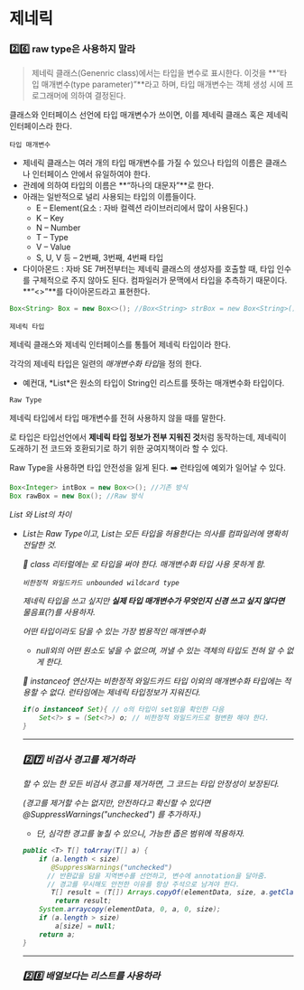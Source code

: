 # 제네릭

### 2️⃣6️⃣ raw type은 사용하지 말라

> 제네릭 클래스(Genenric class)에서는 타입을 변수로 표시한다. 이것을 **“타입 매개변수(type parameter)”**라고 하며, 타입 매개변수는 객체 생성 시에 프로그래머에 의하여 결정된다.

클래스와 인터페이스 선언에 타입 매개변수가 쓰이면, 이를 제네릭 클래스 혹은 제네릭 인터페이스라 한다.



`타입 매개변수`

- 제네릭 클래스는 여러 개의 타입 매개변수를 가질 수 있으나 타입의 이름은 클래스나 인터페이스 안에서 유일하여야 한다.
- 관례에 의하여 타입의 이름은 **“하나의 대문자”**로 한다.
- 아래는 일반적으로 널리 사용되는 타입의 이름들이다.
  - E – Element(요소 : 자바 컬렉션 라이브러리에서 많이 사용된다.)
  - K – Key
  - N – Number
  - T – Type
  - V – Value
  - S, U, V 등 – 2번째, 3번째, 4번째 타입
- 다이아몬드 : 자바 SE 7버전부터는 제네릭 클래스의 생성자를 호출할 때, 타입 인수를 구체적으로 주지 않아도 된다. 컴파일러가 문맥에서 타입을 추측하기 때문이다. **“<>”**를 다이아몬드라고 표현한다.

```java
Box<String> Box = new Box<>(); //Box<String> strBox = new Box<String>();
```



`제네릭 타입`

제네릭 클래스와 제네릭 인터페이스를 통틀어 제네릭 타입이라 한다.

각각의 제네릭 타입은 일련의 *매개변수화 타입*을 정의 한다.

- 예컨대, *List<String>*은 원소의 타입이 String인 리스트를 뜻하는 매개변수화 타입이다.



`Raw Type`

제네릭 타입에서 타입 매개변수를 전혀 사용하지 않을 때를 말한다.

로 타입은 타입선언에서 **제네릭 타입 정보가 전부 지워진 것**처럼 동작하는데, 제네릭이 도래하기 전 코드와 호환되기로 하기 위한 궁여지책이라 할 수 있다.

Raw Type을 사용하면 타입 안전성을 잃게 된다. ➡️ 런타임에 예외가 일어날 수 있다.

```java
Box<Integer> intBox = new Box<>(); //기존 방식
Box rawBox = new Box(); //Raw 방식
```

*List 와 List<Object>의 차이*

- List는 Raw Type이고, List<Object>는 모든 타입을 허용한다는 의사를 컴파일러에 명확히 전달한 것.

📌 class 리터럴에는 로 타입을 써야 한다. 매개변수화 타입 사용 못하게 함.



`비한정적 와일드카드 unbounded wildcard type`

제네릭 타입을 쓰고 싶지만 **실제 타입 매개변수가 무엇인지 신경 쓰고 싶지 않다면** 물음표(?)를 사용하자. 

어떤 타입이라도 담을 수 있는 가장 범용적인 매개변수화

- null외의 어떤 원소도 넣을 수 없으며, 꺼낼 수 있는 객체의 타입도 전혀 알 수 없게 한다.



📌 instanceof 연산자는 비한정적 와일드카드 타입 이외의 매개변수화 타입에는 적용할 수 없다. 런타임에는 제네릭 타입정보가 지워진다.

```java
if(o instanceof Set){ // o의 타입이 set임을 확인한 다음
	Set<?> s = (Set<?>) o; // 비한정적 와일드카드로 형변환 해야 한다. 
}
```

------



### 2️⃣7️⃣ 비검사 경고를 제거하라

할 수 있는 한 모든 비검사 경고를 제거하면, 그 코드는 타입 안정성이 보장된다.

(경고를 제거할 수는 없지만, 안전하다고 확신할 수 있다면 *@SuppressWarnings("unchecked")* 를 추가하자.)

- 단, 심각한 경고를 놓칠 수 있으니, 가능한 좁은 범위에 적용하자.

```java
public <T> T[] toArray(T[] a) {
    if (a.length < size)
       @SuppressWarnings("unchecked") 
      // 반환값을 담을 지역변수를 선언하고, 변수에 annotation을 달아줌.
      // 경고를 무시해도 안전한 이유를 항상 주석으로 남겨야 한다.
       T[] result = (T[]) Arrays.copyOf(elementData, size, a.getClass());
        return result;
    System.arraycopy(elementData, 0, a, 0, size);
    if (a.length > size)
        a[size] = null;
    return a;
}
```



------



### 2️⃣8️⃣ 배열보다는 리스트를 사용하라



